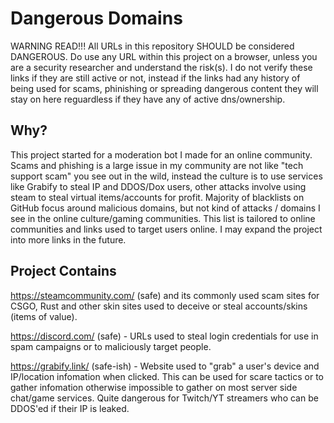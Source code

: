 # Dangerous Domains
WARNING READ!!! All URLs in this repository SHOULD be considered DANGEROUS. Do use any URL within this project on a browser, unless you are a security researcher and understand the risk(s). I do not verify these links if they are still active or not, instead if the links had any history of being used for scams, phinishing or spreading dangerous content they will stay on here reguardless if they have any of active dns/ownership.

## Why?
This project started for a moderation bot I made for an online community. Scams and phishing is a large issue in my community are not like "tech support scam" you see out in the wild, instead the culture is to use services like Grabify to steal IP and DDOS/Dox users, other attacks involve using steam to steal virtual items/accounts for profit. Majority of blacklists on GitHub focus around malicious domains, but not kind of attacks / domains I see in the online culture/gaming communities. This list is tailored to online communities and links used to target users online. I may expand the project into more links in the future.

## Project Contains
https://steamcommunity.com/ (safe) and its commonly used scam sites for CSGO, Rust and other skin sites used to deceive or steal accounts/skins (items of value).
  
https://discord.com/ (safe)  - URLs used to steal login credentials for use in spam campaigns or to maliciously target people.

https://grabify.link/ (safe-ish)  - Website used to "grab" a user's device and IP/location infomation when clicked. This can be used for scare tactics or to gather infomation otherwise impossible to gather on most server side chat/game services. Quite dangerous for Twitch/YT streamers who can be DDOS'ed if their IP is leaked.
